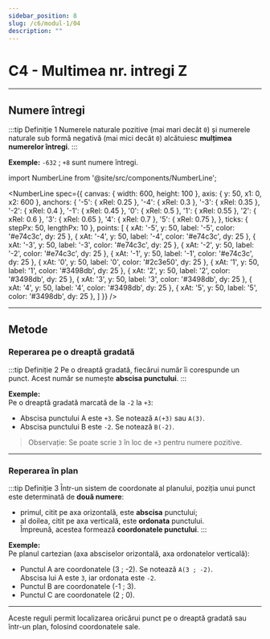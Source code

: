 ```yaml
---
sidebar_position: 8
slug: /c6/modul-1/04
description: ""
---
```


# C4 - Multimea nr. intregi Z

---

## Numere întregi

:::tip Definiție 1
Numerele naturale pozitive (mai mari decât `0`) și numerele naturale sub formă negativă (mai mici decât `0`) alcătuiesc **mulțimea numerelor întregi**.
:::

**Exemple:**
`-632` ; `+8`  sunt numere întregi.

import NumberLine from '@site/src/components/NumberLine';

<NumberLine spec={{
  canvas: { width: 600, height: 100 },
  axis: { y: 50, x1: 0, x2: 600 },
  anchors: {
    '-5': { xRel: 0.25 },
    '-4': { xRel: 0.3 },
    '-3': { xRel: 0.35 },
    '-2': { xRel: 0.4 },
    '-1': { xRel: 0.45 },
    '0': { xRel: 0.5 },
    '1': { xRel: 0.55 },
    '2': { xRel: 0.6 },
    '3': { xRel: 0.65 },
    '4': { xRel: 0.7 },
    '5': { xRel: 0.75 },
  },
  ticks: { stepPx: 50, lengthPx: 10 },
  points: [
    { xAt: '-5', y: 50, label: '-5', color: '#e74c3c', dy: 25 },
    { xAt: '-4', y: 50, label: '-4', color: '#e74c3c', dy: 25 },
    { xAt: '-3', y: 50, label: '-3', color: '#e74c3c', dy: 25 },
    { xAt: '-2', y: 50, label: '-2', color: '#e74c3c', dy: 25 },
    { xAt: '-1', y: 50, label: '-1', color: '#e74c3c', dy: 25 },
    { xAt: '0', y: 50, label: '0', color: '#2c3e50', dy: 25 },
    { xAt: '1', y: 50, label: '1', color: '#3498db', dy: 25 },
    { xAt: '2', y: 50, label: '2', color: '#3498db', dy: 25 },
    { xAt: '3', y: 50, label: '3', color: '#3498db', dy: 25 },
    { xAt: '4', y: 50, label: '4', color: '#3498db', dy: 25 },
    { xAt: '5', y: 50, label: '5', color: '#3498db', dy: 25 },
  ]
}} />

---

## Metode

### Reperarea pe o dreaptă gradată

:::tip Definiție 2
Pe o dreaptă gradată, fiecărui număr îi corespunde un punct. Acest număr se numește **abscisa punctului**.
:::

**Exemple:**  
Pe o dreaptă gradată marcată de la `-2` la `+3`:

- Abscisa punctului A este `+3`. Se notează `A(+3)` sau `A(3)`.
- Abscisa punctului B este `-2`. Se notează `B(-2)`.

> Observație: Se poate scrie `3` în loc de `+3` pentru numere pozitive.

---

### Reperarea în plan

:::tip Definiție 3
Într-un sistem de coordonate al planului, poziția unui punct este determinată de **două numere**:
- primul, citit pe axa orizontală, este **abscisa** punctului;
- al doilea, citit pe axa verticală, este **ordonata** punctului.  
Împreună, acestea formează **coordonatele punctului**.
:::

**Exemple:**  
Pe planul cartezian (axa absciselor orizontală, axa ordonatelor verticală):

- Punctul A are coordonatele \(3 ; -2)\. Se notează `A(3 ; -2)`.  
  Abscisa lui A este `3`, iar ordonata este `-2`.
- Punctul B are coordonatele \(-1 ; 3)\.
- Punctul C are coordonatele \(2 ; 0)\.

---

Aceste reguli permit localizarea oricărui punct pe o dreaptă gradată sau într-un plan, folosind coordonatele sale.

